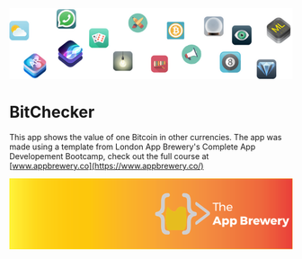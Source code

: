 ![End Banner](Documentation/readme-end-banner.png)

# BitChecker
This app shows the value of one Bitcoin in other currencies. The app was made using a template from London App Brewery's Complete App Developement Bootcamp, check out the full course at [www.appbrewery.co](https://www.appbrewery.co/)

![App Brewery Banner](Documentation/AppBreweryBanner.png)

